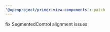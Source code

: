 ```yaml
---
'@openproject/primer-view-components': patch
---
```


fix SegmentedControl alignment issues

<!-- Changed components: SegmentedControl -->
